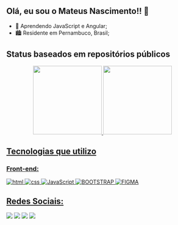  ## Olá, eu sou o Mateus Nascimento!! 👋

- 🌱 Aprendendo JavaScript e Angular;
- 🏙  Residente em Pernambuco, Brasil;
 
 <h2> Status baseados em repositórios públicos </h2>

<div align="center">
  <a href="https://github.com/Mateus-Nascimento-dev">
  <img height="180em" src="https://github-readme-stats.vercel.app/api?username=Mateus-Nascimento-dev&show_icons=true&theme=onedark&include_all_commits=true&count_private=true"/>
  <img height="180em" src="https://github-readme-stats.vercel.app/api/top-langs/?username=Mateus-Nascimento-dev&layout=compact&langs_count=7&theme=onedark"/>
</div>
  
  
<h2> Tecnologias que utilizo </h2>

### Front-end:
![html](https://img.shields.io/badge/HTML5-E34F26?style=for-the-badge&logo=html5&logoColor=white)
![css](https://img.shields.io/badge/CSS3-1572B6?style=for-the-badge&logo=css3&logoColor=white)
![JavaScript](https://img.shields.io/badge/JavaScript-F7DF1E?style=for-the-badge&logo=JavaScript&logoColor=black)
![BOOTSTRAP](https://img.shields.io/badge/Bootstrap-563D7C?style=for-the-badge&logo=bootstrap&logoColor=white)
![FIGMA](https://img.shields.io/badge/Figma-F24E1E?style=for-the-badge&logo=figma&logoColor=white)

<div> 
  <h2>Redes Sociais:</h2>
<a href="mailto:mateus.topfive@gmail.com" target="_blank"><img src="https://img.shields.io/badge/Gmail-D14836?style=for-the-badge&logo=gmail&logoColor=white" target="_blank"></a>
<a href="https://www.instagram.com/maatnascimento/" target="_blank"><img src="https://img.shields.io/badge/-Instagram-%23E4405F?style=for-the-badge&logo=instagram&logoColor=white" target="_blank"></a>
<a href="" target="_blank"><img src="https://img.shields.io/badge/Discord-7289DA?style=for-the-badge&logo=discord&logoColor=white" target="_blank"></a> 
<a href="https://www.linkedin.com/in/mateus-augusto-santos-nascimento-34b1072bb/" target="_blank"><img src="https://img.shields.io/badge/-LinkedIn-%230077B5?style=for-the-badge&logo=linkedin&logoColor=white" target="_blank"></a> 
 <a href="
</div>
